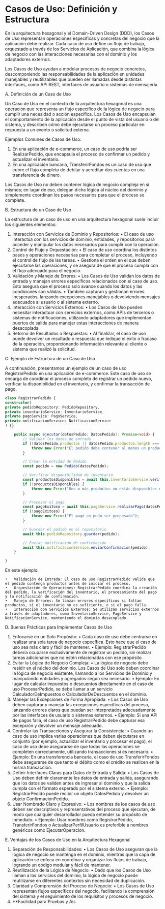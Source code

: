 # Casos de Uso: Definición y Estructura

En la arquitectura hexagonal y el Domain-Driven Design (DDD), los Casos de Uso representan operaciones específicas y concretas del negocio que la aplicación debe realizar. Cada caso de uso define un flujo de trabajo, orquestado a través de los Servicios de Aplicación, que combina la lógica de negocio con las interacciones necesarias con el dominio y los adaptadores externos.

Los Casos de Uso ayudan a modelar procesos de negocio concretos, descomponiendo las responsabilidades de la aplicación en unidades manejables y reutilizables que pueden ser llamadas desde distintas interfaces, como API REST, interfaces de usuario o sistemas de mensajería.

A. Definición de un Caso de Uso

Un Caso de Uso en el contexto de la arquitectura hexagonal es una operación que representa un flujo específico de la lógica de negocio para cumplir una necesidad o acción específica. Los Casos de Uso encapsulan el comportamiento de la aplicación desde el punto de vista del usuario o del sistema, y describen cómo debe ejecutarse un proceso particular en respuesta a un evento o solicitud externa.

Ejemplos Comunes de Casos de Uso:

1.	En una aplicación de e-commerce, un caso de uso podría ser RealizarPedido, que encapsula el proceso de confirmar un pedido y actualizar el inventario.
2.	En una aplicación bancaria, TransferirFondos es un caso de uso que cubre el flujo completo de debitar y acreditar dos cuentas en una transferencia de dinero.

Los Casos de Uso no deben contener lógica de negocio compleja en sí mismos; en lugar de eso, delegan dicha lógica al núcleo del dominio y simplemente coordinan los pasos necesarios para que el proceso se complete.

B. Estructura de un Caso de Uso

La estructura de un caso de uso en una arquitectura hexagonal suele incluir los siguientes elementos:

1.	Interacción con Servicios de Dominio y Repositorios:
    •	El caso de uso interactúa con los servicios de dominio, entidades, y repositorios para acceder y manipular los datos necesarios para cumplir con la operación.
2.	Control de Flujo y Orquestación:
    •	El caso de uso coordina los distintos pasos y operaciones necesarias para completar el proceso, incluyendo el control de flujo de las tareas.
    •	Gestiona el orden en el que deben ejecutarse las operaciones, y se asegura de que el proceso cumpla con el flujo adecuado para el negocio.
3.	Validación y Manejo de Errores:
    •	Los Casos de Uso validan los datos de entrada y manejan errores específicos relacionados con el caso de uso. Esto asegura que el proceso solo avance cuando los datos y las condiciones son válidas.
    •	También capturan y gestionan errores inesperados, lanzando excepciones manejables o devolviendo mensajes adecuados al usuario o al sistema externo.
4.	Interacción con Servicios Externos:
    •	Los Casos de Uso pueden necesitar interactuar con servicios externos, como APIs de terceros o sistemas de notificaciones, utilizando adaptadores que implementan puertos de salida para manejar estas interacciones de manera desacoplada.
5.	Retorno de Resultados o Respuestas:
    •	Al finalizar, el caso de uso puede devolver un resultado o respuesta que indique el éxito o fracaso de la operación, proporcionando información relevante al cliente o sistema que realizó la solicitud.

C. Ejemplo de Estructura de un Caso de Uso

A continuación, presentamos un ejemplo de un caso de uso RegistrarPedido en una aplicación de e-commerce. Este caso de uso se encarga de coordinar el proceso completo de registrar un pedido nuevo, verificar la disponibilidad en el inventario, y confirmar la transacción de pago.

```typescript
class RegistrarPedido {
constructor(
private pedidoRepository: PedidoRepository,
private inventarioService: InventarioService,
private pagoService: PagoService,
private notificacionService: NotificacionService
) {}

    public async ejecutar(datosPedido: DatosPedido): Promise<void> {
        // Validar los datos de entrada
        if (!datosPedido.productos || datosPedido.productos.length === 0) {
            throw new Error("El pedido debe contener al menos un producto");
        }

        // Crear la entidad de Pedido
        const pedido = new Pedido(datosPedido);

        // Verificar disponibilidad de inventario
        const productosDisponibles = await this.inventarioService.verificarDisponibilidad(datosPedido.productos);
        if (!productosDisponibles) {
            throw new Error("Uno o más productos no están disponibles en inventario");
        }

        // Procesar el pago
        const pagoExitoso = await this.pagoService.realizarPago(datosPedido.informacionPago);
        if (!pagoExitoso) {
            throw new Error("El pago no pudo ser procesado");
        }

        // Guardar el pedido en el repositorio
        await this.pedidoRepository.guardar(pedido);

        // Enviar notificación de confirmación
        await this.notificacionService.enviarConfirmacion(pedido);
    }

}
```

En este ejemplo:

    •	Validación de Entrada: El caso de uso RegistrarPedido valida que el pedido contenga productos antes de iniciar el proceso.
    •	Orquestación de Operaciones: RegistrarPedido coordina la creación del pedido, la verificación del inventario, el procesamiento del pago y la notificación de confirmación.
    •	Manejo de Errores: Se lanzan errores específicos si faltan productos, si el inventario no es suficiente, o si el pago falla.
    •	Interacción con Servicios Externos: Se utilizan servicios externos a través de adaptadores, como InventarioService, PagoService y NotificacionService, manteniendo el dominio desacoplado.

D. Buenas Prácticas para Implementar Casos de Uso

1.	Enfocarse en un Solo Propósito:
    •	Cada caso de uso debe centrarse en realizar una sola tarea de negocio específica. Esto hace que el caso de uso sea más claro y fácil de mantener.
    •	Ejemplo: RegistrarPedido debería ocuparse exclusivamente de registrar un pedido, sin realizar tareas adicionales que no estén relacionadas con ese propósito.
2.	Evitar la Lógica de Negocio Compleja:
    •	La lógica de negocio debe residir en el núcleo del dominio. Los Casos de Uso solo deben coordinar la lógica de negocio existente, llamando a los Servicios de Dominio y manipulando entidades y agregados según sea necesario.
    •	Ejemplo: En lugar de calcular impuestos o descuentos directamente en el caso de uso ProcesarPedido, se debe llamar a un servicio CalculadorDeImpuestos o CalculadorDeDescuentos en el dominio.
3.	Manejar las Excepciones de Forma Apropiada:
    •	Los Casos de Uso deben capturar y manejar las excepciones específicas del proceso, lanzando errores claros que puedan ser interpretados adecuadamente por las interfaces de usuario o sistemas externos.
    •	Ejemplo: Si una API de pagos falla, el caso de uso RegistrarPedido debe capturar esa excepción y devolver un mensaje adecuado.
4.	Controlar las Transacciones y Asegurar la Consistencia:
    •	Cuando un caso de uso implica varias operaciones que deben ejecutarse en conjunto (por ejemplo, actualizar el inventario y procesar el pago), el caso de uso debe asegurarse de que todas las operaciones se completen correctamente, utilizando transacciones si es necesario.
    •	Ejemplo: En una transferencia bancaria, el caso de uso TransferirFondos debe asegurarse de que tanto el débito como el crédito se realicen en la misma transacción.
5.	Definir Interfaces Claras para Datos de Entrada y Salida:
    •	Los Casos de Uso deben definir claramente los datos de entrada y salida, asegurando que los datos se validen antes de ingresar al dominio y que la salida cumpla con el formato esperado por el sistema externo.
    •	Ejemplo: RegistrarPedido puede recibir un objeto DatosPedido y devolver un objeto ConfirmacionPedido.
6.	Usar Nombrado Claro y Expresivo:
    •	Los nombres de los casos de uso deben ser descriptivos y representativos del proceso que ejecutan, de modo que cualquier desarrollador pueda entender su propósito de inmediato.
    •	Ejemplo: Usar nombres como RegistrarPedido, TransferirFondos o ActualizarPerfilUsuario es preferible a nombres genéricos como EjecutarOperacion.

E. Ventajas de los Casos de Uso en la Arquitectura Hexagonal

1.	Separación de Responsabilidades:
    •	Los Casos de Uso aseguran que la lógica de negocio se mantenga en el dominio, mientras que la capa de aplicación se enfoca en coordinar y organizar los flujos de trabajo, logrando un código modular y fácil de mantener.
2.	Reutilización de la Lógica de Negocio:
    •	Dado que los Casos de Uso llaman a los servicios del dominio, la lógica de negocio puede reutilizarse en diferentes contextos sin necesidad de duplicación.
3.	Claridad y Comprensión del Proceso de Negocio:
    •	Los Casos de Uso representan flujos específicos del negocio, facilitando la comprensión del sistema y el seguimiento de los requisitos y procesos de negocio.
4.	**Facilidad para Pruebas y Ais
